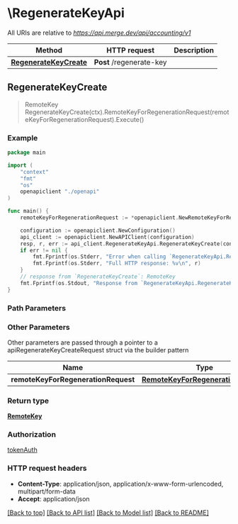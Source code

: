 # \RegenerateKeyApi

All URIs are relative to *https://api.merge.dev/api/accounting/v1*

Method | HTTP request | Description
------------- | ------------- | -------------
[**RegenerateKeyCreate**](RegenerateKeyApi.md#RegenerateKeyCreate) | **Post** /regenerate-key | 



## RegenerateKeyCreate

> RemoteKey RegenerateKeyCreate(ctx).RemoteKeyForRegenerationRequest(remoteKeyForRegenerationRequest).Execute()





### Example

```go
package main

import (
    "context"
    "fmt"
    "os"
    openapiclient "./openapi"
)

func main() {
    remoteKeyForRegenerationRequest := *openapiclient.NewRemoteKeyForRegenerationRequest("Remote Deployment Key 1") // RemoteKeyForRegenerationRequest | 

    configuration := openapiclient.NewConfiguration()
    api_client := openapiclient.NewAPIClient(configuration)
    resp, r, err := api_client.RegenerateKeyApi.RegenerateKeyCreate(context.Background()).RemoteKeyForRegenerationRequest(remoteKeyForRegenerationRequest).Execute()
    if err != nil {
        fmt.Fprintf(os.Stderr, "Error when calling `RegenerateKeyApi.RegenerateKeyCreate``: %v\n", err)
        fmt.Fprintf(os.Stderr, "Full HTTP response: %v\n", r)
    }
    // response from `RegenerateKeyCreate`: RemoteKey
    fmt.Fprintf(os.Stdout, "Response from `RegenerateKeyApi.RegenerateKeyCreate`: %v\n", resp)
}
```

### Path Parameters



### Other Parameters

Other parameters are passed through a pointer to a apiRegenerateKeyCreateRequest struct via the builder pattern


Name | Type | Description  | Notes
------------- | ------------- | ------------- | -------------
 **remoteKeyForRegenerationRequest** | [**RemoteKeyForRegenerationRequest**](RemoteKeyForRegenerationRequest.md) |  | 

### Return type

[**RemoteKey**](RemoteKey.md)

### Authorization

[tokenAuth](../README.md#tokenAuth)

### HTTP request headers

- **Content-Type**: application/json, application/x-www-form-urlencoded, multipart/form-data
- **Accept**: application/json

[[Back to top]](#) [[Back to API list]](../README.md#documentation-for-api-endpoints)
[[Back to Model list]](../README.md#documentation-for-models)
[[Back to README]](../README.md)

